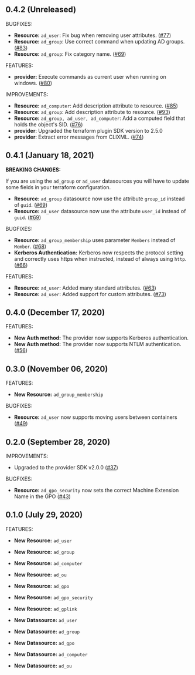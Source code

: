 ## 0.4.2 (Unreleased)

BUGFIXES:
* **Resource:** `ad_user`: Fix bug when removing user attributes. ([#77](https://github.com/hashicorp/terraform-provider-ad/pull/77))
* **Resource:** `ad_group`: Use correct command when updating AD groups. ([#83](https://github.com/hashicorp/terraform-provider-ad/pull/83))
* **Resource:** `ad_group`: Fix category name. ([#69](https://github.com/hashicorp/terraform-provider-ad/pull/69))

FEATURES:
* **provider:** Execute commands as current user when running on windows. ([#80](https://github.com/hashicorp/terraform-provider-ad/pull/80))

IMPROVEMENTS:
* **Resource:** `ad_computer`: Add description attribute to resource. ([#85](https://github.com/hashicorp/terraform-provider-ad/pull/85))
* **Resource:** `ad_group`: Add description attribute to resource. ([#93](https://github.com/hashicorp/terraform-provider-ad/pull/93))
* **Resource:** `ad_group, ad_user, ad_computer`: Add a computed field that holds the object's SID. ([#76](https://github.com/hashicorp/terraform-provider-ad/pull/76))
* **provider**: Upgraded the terraform plugin SDK version to 2.5.0
* **provider**: Extract error messages from CLIXML. ([#74](https://github.com/hashicorp/terraform-provider-ad/pull/74))

## 0.4.1 (January 18, 2021)

**BREAKING CHANGES:**

If you are using the `ad_group` or `ad_user` datasources you will have to update some fields in your terraform configuration.

* **Resource:** `ad_group` datasource now use the attribute `group_id` instead of `guid`. ([#69](https://github.com/hashicorp/terraform-provider-ad/pull/69))
* **Resource:** `ad_user` datasource now use the attribute `user_id` instead of `guid`. ([#69](https://github.com/hashicorp/terraform-provider-ad/pull/69))

BUGFIXES:
* **Resource:** `ad_group_membership` uses parameter `Members` instead of `Member`. ([#68](https://github.com/hashicorp/terraform-provider-ad/pull/68))
* **Kerberos Authentication:** Kerberos now respects the protocol setting and correctly uses https when instructed, instead of always using `http`. ([#66](https://github.com/hashicorp/terraform-provider-ad/pull/66))

FEATURES:
* **Resource:** `ad_user`: Added many standard attributes. ([#63](https://github.com/hashicorp/terraform-provider-ad/pull/63))
* **Resource:** `ad_user`: Added support for custom attributes. ([#73](https://github.com/hashicorp/terraform-provider-ad/pull/73))

## 0.4.0 (December 17, 2020)

FEATURES:
* **New Auth method:** The provider now supports Kerberos authentication.
* **New Auth method:** The provider now supports NTLM authentication. ([#56](https://github.com/hashicorp/terraform-provider-ad/pull/56))

## 0.3.0 (November 06, 2020)

FEATURES:
* **New Resource:** `ad_group_membership`

BUGFIXES:
* **Resource:** `ad_user` now supports moving users between containers ([#49](https://github.com/hashicorp/terraform-provider-ad/pull/49))

## 0.2.0 (September 28, 2020)

IMPROVEMENTS:
* Upgraded to the provider SDK v2.0.0 ([#37](https://github.com/hashicorp/terraform-provider-ad/pull/37))

BUGFIXES:
* **Resource:** `ad_gpo_security` now sets the correct Machine Extension Name in the GPO ([#43](https://github.com/hashicorp/terraform-provider-ad/pull/43/))

## 0.1.0 (July 29, 2020)

FEATURES:

* **New Resource:** `ad_user`
* **New Resource:** `ad_group`
* **New Resource:** `ad_computer`
* **New Resource:** `ad_ou`
* **New Resource:** `ad_gpo`
* **New Resource:** `ad_gpo_security`
* **New Resource:** `ad_gplink`

* **New Datasource:**   `ad_user`
* **New Datasource:**   `ad_group`
* **New Datasource:**   `ad_gpo`
* **New Datasource:**   `ad_computer`
* **New Datasource:**   `ad_ou`
